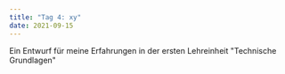 ```yaml
---
title: "Tag 4: xy"
date: 2021-09-15
---
```


Ein Entwurf für meine Erfahrungen in der ersten Lehreinheit "Technische Grundlagen"

